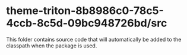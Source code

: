 # theme-triton-8b8986c0-78c5-4ccb-8c5d-09bc948726bd/src

This folder contains source code that will automatically be added to the classpath when
the package is used.
